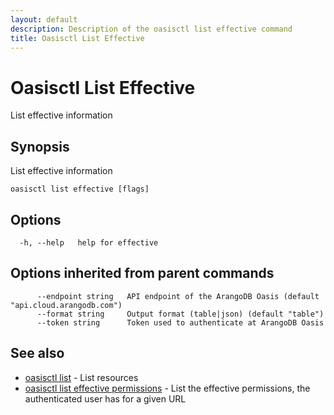```yaml
---
layout: default
description: Description of the oasisctl list effective command
title: Oasisctl List Effective
---
```

# Oasisctl List Effective

List effective information

## Synopsis

List effective information

```
oasisctl list effective [flags]
```

## Options

```
  -h, --help   help for effective
```

## Options inherited from parent commands

```
      --endpoint string   API endpoint of the ArangoDB Oasis (default "api.cloud.arangodb.com")
      --format string     Output format (table|json) (default "table")
      --token string      Token used to authenticate at ArangoDB Oasis
```

## See also

* [oasisctl list](oasisctl_list.md)	 - List resources
* [oasisctl list effective permissions](oasisctl_list_effective_permissions.md)	 - List the effective permissions, the authenticated user has for a given URL


